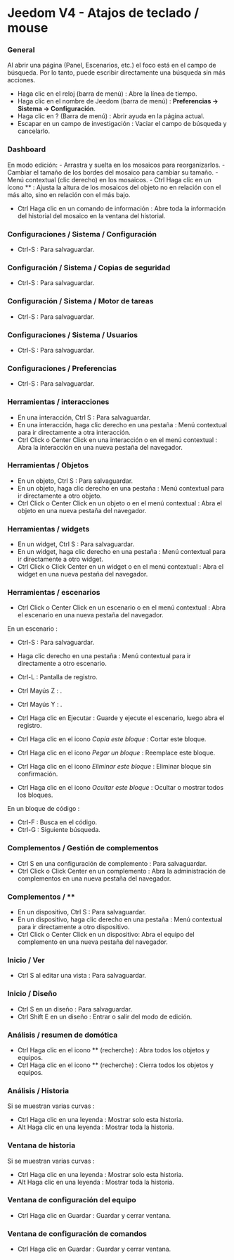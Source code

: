 # Jeedom V4 - Atajos de teclado / mouse

### General

Al abrir una página (Panel, Escenarios, etc.) el foco está en el campo de búsqueda. Por lo tanto, puede escribir directamente una búsqueda sin más acciones.

- Haga clic en el reloj (barra de menú) : Abre la línea de tiempo.
- Haga clic en el nombre de Jeedom (barra de menú)  :  **Preferencias → Sistema → Configuración**.
- Haga clic en ?  (Barra de menú)  : Abrir ayuda en la página actual.
- Escapar en un campo de investigación : Vaciar el campo de búsqueda y cancelarlo.

### Dashboard
En modo edición:
	- Arrastra y suelta en los mosaicos para reorganizarlos.
	- Cambiar el tamaño de los bordes del mosaico para cambiar su tamaño.
	- Menú contextual (clic derecho) en los mosaicos.
	- Ctrl Haga clic en un ícono ** : Ajusta la altura de los mosaicos del objeto no en relación con el más alto, sino en relación con el más bajo.

- Ctrl Haga clic en un comando de información : Abre toda la información del historial del mosaico en la ventana del historial.

### Configuraciones / Sistema / Configuración
- Ctrl-S : Para salvaguardar.

### Configuración / Sistema / Copias de seguridad
- Ctrl-S : Para salvaguardar.

### Configuración / Sistema / Motor de tareas
- Ctrl-S : Para salvaguardar.

### Configuraciones / Sistema / Usuarios
- Ctrl-S : Para salvaguardar.

### Configuraciones / Preferencias
- Ctrl-S : Para salvaguardar.

### Herramientas / interacciones
- En una interacción, Ctrl S : Para salvaguardar.
- En una interacción, haga clic derecho en una pestaña : Menú contextual para ir directamente a otra interacción.
- Ctrl Click o Center Click en una interacción o en el menú contextual : Abra la interacción en una nueva pestaña del navegador.

### Herramientas / Objetos
- En un objeto, Ctrl S : Para salvaguardar.
- En un objeto, haga clic derecho en una pestaña : Menú contextual para ir directamente a otro objeto.
- Ctrl Click o Center Click en un objeto o en el menú contextual : Abra el objeto en una nueva pestaña del navegador.

### Herramientas / widgets
- En un widget, Ctrl S : Para salvaguardar.
- En un widget, haga clic derecho en una pestaña : Menú contextual para ir directamente a otro widget.
- Ctrl Click o Click Center en un widget o en el menú contextual : Abra el widget en una nueva pestaña del navegador.

### Herramientas / escenarios
- Ctrl Click o Center Click en un escenario o en el menú contextual : Abra el escenario en una nueva pestaña del navegador.

En un escenario :
- Ctrl-S : Para salvaguardar.
- Haga clic derecho en una pestaña : Menú contextual para ir directamente a otro escenario.
- Ctrl-L : Pantalla de registro.
- Ctrl Mayús Z : .
- Ctrl Mayús Y : .

- Ctrl Haga clic en Ejecutar : Guarde y ejecute el escenario, luego abra el registro.
- Ctrl Haga clic en el icono *Copia este bloque* : Cortar este bloque.
- Ctrl Haga clic en el icono *Pegar un bloque* : Reemplace este bloque.
- Ctrl Haga clic en el icono *Eliminar este bloque* : Eliminar bloque sin confirmación.
- Ctrl Haga clic en el icono *Ocultar este bloque* : Ocultar o mostrar todos los bloques.

En un bloque de código :
- Ctrl-F : Busca en el código.
- Ctrl-G : Siguiente búsqueda.

### Complementos / Gestión de complementos
- Ctrl S en una configuración de complemento : Para salvaguardar.
- Ctrl Click o Click Center en un complemento : Abra la administración de complementos en una nueva pestaña del navegador.

### Complementos / **
- En un dispositivo, Ctrl S  : Para salvaguardar.
- En un dispositivo, haga clic derecho en una pestaña : Menú contextual para ir directamente a otro dispositivo.
- Ctrl Click o Center Click en un dispositivo: Abra el equipo del complemento en una nueva pestaña del navegador.

### Inicio / Ver
- Ctrl S al editar una vista : Para salvaguardar.

### Inicio / Diseño
- Ctrl S en un diseño : Para salvaguardar.
- Ctrl Shift E en un diseño : Entrar o salir del modo de edición.

### Análisis / resumen de domótica
- Ctrl Haga clic en el icono ** (recherche) : Abra todos los objetos y equipos.
- Ctrl Haga clic en el icono ** (recherche) : Cierra todos los objetos y equipos.

### Análisis / Historia
Si se muestran varias curvas :
- Ctrl Haga clic en una leyenda : Mostrar solo esta historia.
- Alt Haga clic en una leyenda : Mostrar toda la historia.

### Ventana de historia
Si se muestran varias curvas :
- Ctrl Haga clic en una leyenda : Mostrar solo esta historia.
- Alt Haga clic en una leyenda : Mostrar toda la historia.

### Ventana de configuración del equipo
- Ctrl Haga clic en Guardar : Guardar y cerrar ventana.

### Ventana de configuración de comandos
- Ctrl Haga clic en Guardar : Guardar y cerrar ventana.
